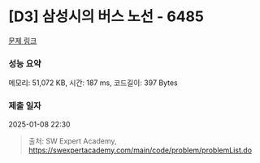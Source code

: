 # [D3] 삼성시의 버스 노선 - 6485 

[문제 링크](https://swexpertacademy.com/main/code/problem/problemDetail.do?contestProbId=AWczm7QaACgDFAWn) 

### 성능 요약

메모리: 51,072 KB, 시간: 187 ms, 코드길이: 397 Bytes

### 제출 일자

2025-01-08 22:30



> 출처: SW Expert Academy, https://swexpertacademy.com/main/code/problem/problemList.do